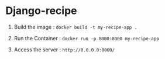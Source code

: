 # Django-recipe

1. Build the image : `docker build -t my-recipe-app .`

2. Run the Container :  `docker run -p 8000:8000 my-recipe-app`

3. Access the server : `http://0.0.0.0:8000/`